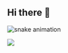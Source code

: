 ## Hi there 👋

<!--
**youngleetw/youngleetw** is a ✨ _special_ ✨ repository because its `README.md` (this file) appears on your GitHub profile.

Here are some ideas to get you started:

- 🔭 I’m currently working on ...
- 🌱 I’m currently learning ...
- 👯 I’m looking to collaborate on ...
- 🤔 I’m looking for help with ...
- 💬 Ask me about ...
- 📫 How to reach me: ...
- 😄 Pronouns: ...
- ⚡ Fun fact: ...
-->

![snake animation](https://github.com/youngleetw/youngleetw/output/dist/github-contribution-grid-snake.svg)

![](https://komarev.com/ghpvc/?username=youngleetw&color=9FC2CC&style=flat&label=+Profile+Views+👀+)
